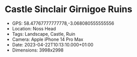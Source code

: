 # Castle Sinclair Girnigoe Ruins

- GPS: 58.47767777777778,-3.068080555555556
- Location: Noss Head
- Tags: Landscape, Castle, Ruin
- Camera: Apple iPhone 14 Pro Max
- Date: 2023-04-22T10:13:10.000+01:00
- Dimensions: 3998x2998
